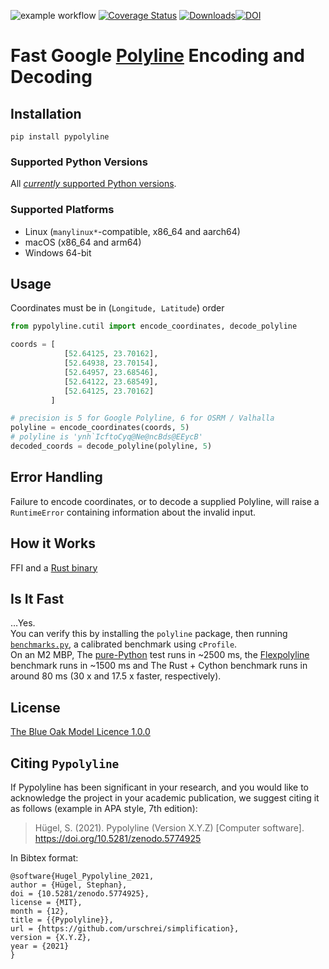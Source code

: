 ![example workflow](https://github.com/urschrei/pypolyline/actions/workflows/wheels.yml/badge.svg) [![Coverage Status](https://coveralls.io/repos/github/urschrei/pypolyline/badge.svg?branch=master)](https://coveralls.io/github/urschrei/pypolyline?branch=master) [![Downloads](https://pepy.tech/badge/pypolyline)](https://pepy.tech/project/pypolyline)[![DOI](https://zenodo.org/badge/63355673.svg)](https://zenodo.org/badge/latestdoi/63355673)

# Fast Google [Polyline](https://developers.google.com/maps/documentation/utilities/polylinealgorithm) Encoding and Decoding

## Installation
`pip install pypolyline`  

### Supported Python Versions
All [_currently_ supported Python versions](https://devguide.python.org/versions/).

### Supported Platforms
- Linux (`manylinux*`-compatible, x86_64 and aarch64)
- macOS (x86_64 and arm64)
- Windows 64-bit

## Usage
Coordinates must be in (`Longitude, Latitude`) order

```python
from pypolyline.cutil import encode_coordinates, decode_polyline

coords = [
            [52.64125, 23.70162],
            [52.64938, 23.70154],
            [52.64957, 23.68546],
            [52.64122, 23.68549],
            [52.64125, 23.70162]
         ]

# precision is 5 for Google Polyline, 6 for OSRM / Valhalla
polyline = encode_coordinates(coords, 5)
# polyline is 'ynh`IcftoCyq@Ne@ncBds@EEycB'
decoded_coords = decode_polyline(polyline, 5)
```

## Error Handling
Failure to encode coordinates, or to decode a supplied Polyline, will raise a `RuntimeError` containing information about the invalid input.


## How it Works
FFI and a [Rust binary](https://github.com/urschrei/polyline-ffi)

## Is It Fast
…Yes.  
You can verify this by installing the `polyline` package, then running [`benchmarks.py`](benchmarks.py), a calibrated benchmark using `cProfile`.  
On an M2 MBP, The [pure-Python](https://pypi.org/project/polyline/) test runs in ~2500 ms, the [Flexpolyline](https://pypi.org/project/flexpolyline/) benchmark runs in ~1500 ms and The Rust + Cython benchmark runs in around 80 ms (30 x and 17.5 x faster, respectively).

## License
[The Blue Oak Model Licence 1.0.0](LICENCE.md)

## Citing `Pypolyline`
If Pypolyline has been significant in your research, and you would like to acknowledge the project in your academic publication, we suggest citing it as follows (example in APA style, 7th edition):

> Hügel, S. (2021). Pypolyline (Version X.Y.Z) [Computer software]. https://doi.org/10.5281/zenodo.5774925

In Bibtex format:


    @software{Hugel_Pypolyline_2021,
    author = {Hügel, Stephan},
    doi = {10.5281/zenodo.5774925},
    license = {MIT},
    month = {12},
    title = {{Pypolyline}},
    url = {https://github.com/urschrei/simplification},
    version = {X.Y.Z},
    year = {2021}
    }
